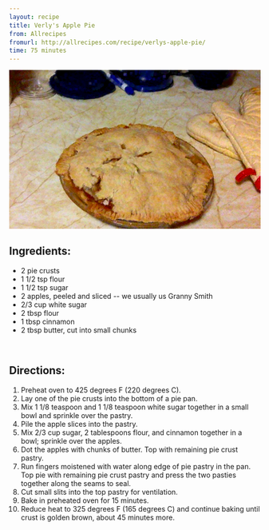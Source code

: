 ```yaml
---
layout: recipe
title: Verly's Apple Pie
from: Allrecipes
fromurl: http://allrecipes.com/recipe/verlys-apple-pie/
time: 75 minutes
---
```


![Apple pie](/assets/img/applepie.png)

Ingredients:
------------
* 2 pie crusts
* 1 1/2 tsp flour
* 1 1/2 tsp sugar
* 2 apples, peeled and sliced -- we usually us Granny Smith
* 2/3 cup white sugar
* 2 tbsp flour
* 1 tbsp cinnamon
* 2 tbsp butter, cut into small chunks

<br>

Directions:
-----------

1. Preheat oven to 425 degrees F (220 degrees C).
2. Lay one of the pie crusts into the bottom of a pie pan. 
3. Mix 1 1/8 teaspoon and 1 1/8 teaspoon white sugar together in a small bowl and sprinkle over the pastry.
4. Pile the apple slices into the pastry. 
5. Mix 2/3 cup sugar, 2 tablespoons flour, and cinnamon together in a bowl; sprinkle over the apples. 
6. Dot the apples with chunks of butter. Top with remaining pie crust pastry.
7. Run fingers moistened with water along edge of pie pastry in the pan. Top pie with remaining pie crust pastry and press the two pasties together along the seams to seal. 
8. Cut small slits into the top pastry for ventilation.
9. Bake in preheated oven for 15 minutes. 
10. Reduce heat to 325 degrees F (165 degrees C) and continue baking until crust is golden brown, about 45 minutes more.

